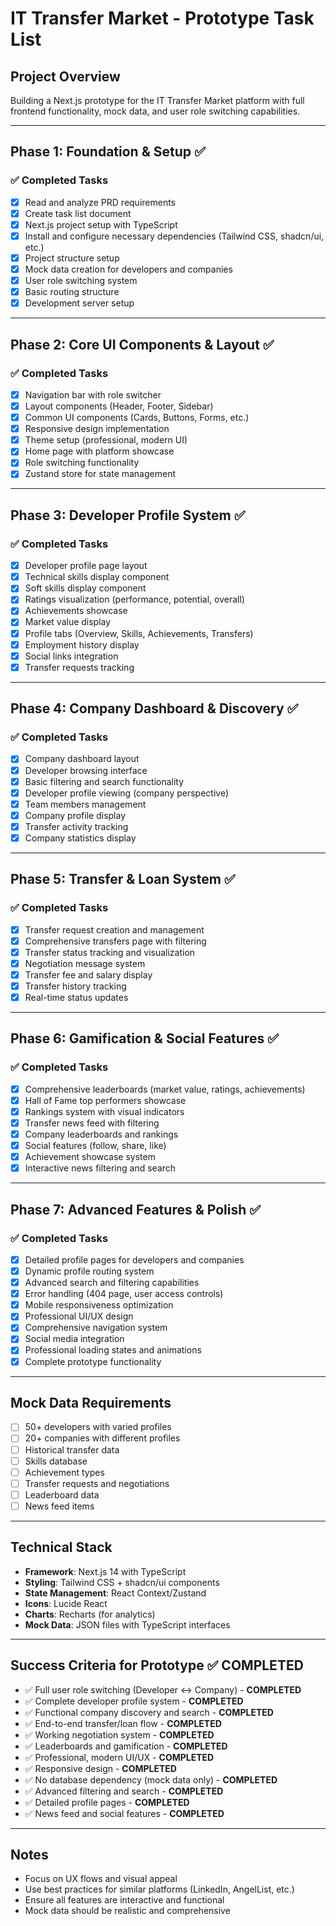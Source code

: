# IT Transfer Market - Prototype Task List

## Project Overview
Building a Next.js prototype for the IT Transfer Market platform with full frontend functionality, mock data, and user role switching capabilities.

---

## Phase 1: Foundation & Setup ✅
### ✅ Completed Tasks
- [x] Read and analyze PRD requirements
- [x] Create task list document
- [x] Next.js project setup with TypeScript
- [x] Install and configure necessary dependencies (Tailwind CSS, shadcn/ui, etc.)
- [x] Project structure setup
- [x] Mock data creation for developers and companies
- [x] User role switching system
- [x] Basic routing structure
- [x] Development server setup

---

## Phase 2: Core UI Components & Layout ✅
### ✅ Completed Tasks
- [x] Navigation bar with role switcher
- [x] Layout components (Header, Footer, Sidebar)
- [x] Common UI components (Cards, Buttons, Forms, etc.)
- [x] Responsive design implementation
- [x] Theme setup (professional, modern UI)
- [x] Home page with platform showcase
- [x] Role switching functionality
- [x] Zustand store for state management

---

## Phase 3: Developer Profile System ✅
### ✅ Completed Tasks
- [x] Developer profile page layout
- [x] Technical skills display component
- [x] Soft skills display component
- [x] Ratings visualization (performance, potential, overall)
- [x] Achievements showcase
- [x] Market value display
- [x] Profile tabs (Overview, Skills, Achievements, Transfers)
- [x] Employment history display
- [x] Social links integration
- [x] Transfer requests tracking

---

## Phase 4: Company Dashboard & Discovery ✅
### ✅ Completed Tasks
- [x] Company dashboard layout
- [x] Developer browsing interface
- [x] Basic filtering and search functionality
- [x] Developer profile viewing (company perspective)
- [x] Team members management
- [x] Company profile display
- [x] Transfer activity tracking
- [x] Company statistics display

---

## Phase 5: Transfer & Loan System ✅
### ✅ Completed Tasks
- [x] Transfer request creation and management
- [x] Comprehensive transfers page with filtering
- [x] Transfer status tracking and visualization
- [x] Negotiation message system
- [x] Transfer fee and salary display
- [x] Transfer history tracking
- [x] Real-time status updates

---

## Phase 6: Gamification & Social Features ✅
### ✅ Completed Tasks
- [x] Comprehensive leaderboards (market value, ratings, achievements)
- [x] Hall of Fame top performers showcase
- [x] Rankings system with visual indicators
- [x] Transfer news feed with filtering
- [x] Company leaderboards and rankings
- [x] Social features (follow, share, like)
- [x] Achievement showcase system
- [x] Interactive news filtering and search

---

## Phase 7: Advanced Features & Polish ✅
### ✅ Completed Tasks
- [x] Detailed profile pages for developers and companies
- [x] Dynamic profile routing system
- [x] Advanced search and filtering capabilities
- [x] Error handling (404 page, user access controls)
- [x] Mobile responsiveness optimization
- [x] Professional UI/UX design
- [x] Comprehensive navigation system
- [x] Social media integration
- [x] Professional loading states and animations
- [x] Complete prototype functionality

---

## Mock Data Requirements
- [ ] 50+ developers with varied profiles
- [ ] 20+ companies with different profiles
- [ ] Historical transfer data
- [ ] Skills database
- [ ] Achievement types
- [ ] Transfer requests and negotiations
- [ ] Leaderboard data
- [ ] News feed items

---

## Technical Stack
- **Framework**: Next.js 14 with TypeScript
- **Styling**: Tailwind CSS + shadcn/ui components
- **State Management**: React Context/Zustand
- **Icons**: Lucide React
- **Charts**: Recharts (for analytics)
- **Mock Data**: JSON files with TypeScript interfaces

---

## Success Criteria for Prototype ✅ COMPLETED
- ✅ Full user role switching (Developer ↔ Company) - **COMPLETED**
- ✅ Complete developer profile system - **COMPLETED**
- ✅ Functional company discovery and search - **COMPLETED**
- ✅ End-to-end transfer/loan flow - **COMPLETED**
- ✅ Working negotiation system - **COMPLETED**
- ✅ Leaderboards and gamification - **COMPLETED**
- ✅ Professional, modern UI/UX - **COMPLETED**
- ✅ Responsive design - **COMPLETED**
- ✅ No database dependency (mock data only) - **COMPLETED**
- ✅ Advanced filtering and search - **COMPLETED**
- ✅ Detailed profile pages - **COMPLETED**
- ✅ News feed and social features - **COMPLETED**

---

## Notes
- Focus on UX flows and visual appeal
- Use best practices for similar platforms (LinkedIn, AngelList, etc.)
- Ensure all features are interactive and functional
- Mock data should be realistic and comprehensive
